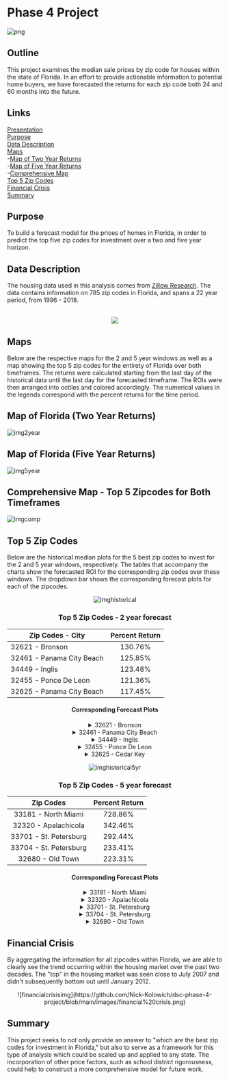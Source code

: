 # Phase 4 Project
![png](https://www.phoenixfl.org/wp-content/uploads/2020/05/iStock-1069431162_1500w.jpg)

## Outline

This project examines the median sale prices by zip code for houses within the state of Florida. In an effort to provide actionable information to potential home buyers, we have forecasted the returns for each zip code both 24 and 60 months into the future. 

## Links

[Presentation](presentationlink)<br/>
[Purpose](README.md#Purpose) <br/>
[Data Description](README.md#Data-Description) <br/>
[Maps](README.md#Maps)<br/>
  -[Map of Two Year Returns](README.md#Map-of-Florida-(Two-Year-Returns)) <br/>
  -[Map of Five Year Returns](README.md#Map-of-Florida-(Five-Year-Returns)) <br/>
  -[Comprehensive Map](README.md#Comprehensive-Map---Top-5-Zipcodes-for-Both-Timeframes) <br/>
[Top 5 Zip Codes](README.md#Top-5-Zip-Codes) <br/>
[Financial Crisis](README.md#Financial-Crisis) <br/>
[Summary](README.md#Summary) <br/>

## Purpose
To build a forecast model for the prices of homes in Florida, in order to predict the top five zip codes for investment over a two and five year horizon.

## Data Description

The housing data used in this analysis comes from [Zillow Research](https://www.zillow.com/research/data/). The data contains information on 785 zip codes in Florida, and spans a 22 year period, from 1996 - 2018. <br/>
<br/>
<p align="center">
  <a href="https://www.zillow.com/research/data/" title="Zillow Research">
    <img src="http://filecache.mediaroom.com/mr5mr_zillow/204622/Zillow_Wordmark_Blue_RGB.jpg" />
  </a>
</p>

## Maps

Below are the respective maps for the 2 and 5 year windows as well as a map showing the top 5 zip codes for the entirety of Florida over both timeframes. The returns were calculated starting from the last day of the historical data  until the last day for the forecasted timeframe. The ROIs were then arranged into octiles and colored accordingly. The numerical values in the legends correspond with the percent returns for the time period.

## Map of Florida (Two Year Returns)

![img2year](https://github.com/Nick-Kolowich/dsc-phase-4-project/blob/main/images/map%20-%202%20year.png)

## Map of Florida (Five Year Returns)
    
![img5year](https://github.com/Nick-Kolowich/dsc-phase-4-project/blob/main/images/map%20-%205%20year.png)

## Comprehensive Map - Top 5 Zipcodes for Both Timeframes

![imgcomp](https://github.com/Nick-Kolowich/dsc-phase-4-project/blob/main/images/map%20-%20comprehensive.png)

## Top 5 Zip Codes

Below are the historical median plots for the 5 best zip codes to invest for the 2 and 5 year windows, respectively. The tables that accompany the charts show the forecasted ROI for the corresponding zip codes over these windows. The dropdown bar shows the corresponding forecast plots for each of the zipcodes.

<div align="center">

![imghistorical](https://github.com/Nick-Kolowich/dsc-phase-4-project/blob/main/images/2%20year%20historical.png)
  
<h3> Top 5 Zip Codes - 2 year forecast </h3>

| Zip Codes - City | Percent Return|
| ---------------- | :--------------: |
| 32621 - Bronson | 130.76% | 
| 32461 - Panama City Beach | 125.85% |
| 34449 - Inglis | 123.48% |
| 32455 - Ponce De Leon | 121.36% |
| 32625 - Panama City Beach| 117.45% |

    
  <h4> Corresponding Forecast Plots </h4>
  
  <details>
  <summary> 32621 - Bronson </summary>
  
  ![32621](https://github.com/Nick-Kolowich/dsc-phase-4-project/blob/main/images/2%20year%20-%2032621.png)
  
  </details>
  <details>
  <summary> 32461 - Panama City Beach </summary>
  
  ![32461](https://github.com/Nick-Kolowich/dsc-phase-4-project/blob/main/images/2%20year%20-%2032461.png)
  
  </details>
  <details>
  <summary> 34449 - Inglis </summary>
  
  ![34449](https://github.com/Nick-Kolowich/dsc-phase-4-project/blob/main/images/2%20year%20-%2034449.png)
  
  </details>
  <details>
  <summary> 32455 - Ponce De Leon </summary>
  
  ![32455](https://github.com/Nick-Kolowich/dsc-phase-4-project/blob/main/images/2%20year%20-%2032455.png)
  
  </details>
  <details>
  <summary> 32625 - Cedar Key </summary>
  
  ![32625](https://github.com/Nick-Kolowich/dsc-phase-4-project/blob/main/images/2%20year%20-%2032625.png)
  
  </details> 

</details>
  </div> 

<div align="center">
  
![imghistorical5yr](https://github.com/Nick-Kolowich/dsc-phase-4-project/blob/main/images/5%20year%20historical.png)  
  
<h3> Top 5 Zip Codes - 5 year forecast </h3>

| Zip Codes| Percent Return|
| :-------------: | :-------------: |
| 33181 - North Miami | 728.86% |
| 32320 - Apalachicola| 342.46% | 
| 33701 - St. Petersburg| 292.44% |
| 33704 - St. Petersburg| 233.41% |
| 32680 - Old Town| 223.31% |
    
 <h4> Corresponding Forecast Plots </h4>
 
 <details>
  <summary> 33181 - North Miami </summary>
  
  ![33181](https://github.com/Nick-Kolowich/dsc-phase-4-project/blob/main/images/5%20year%20-%2033181.png)
  
  </details>
  <details>
  <summary> 32320 - Apalachicola </summary>
  
  ![32320](https://github.com/Nick-Kolowich/dsc-phase-4-project/blob/main/images/5%20year%20-%2032320.png)
  
  </details>
  <details>
  <summary> 33701 - St. Petersburg </summary>
  
  ![33701](https://github.com/Nick-Kolowich/dsc-phase-4-project/blob/main/images/5%20year%20-%2033701.png)
  
  </details>
  <details>
  <summary> 33704 - St. Petersburg </summary>
  
  ![33704](https://github.com/Nick-Kolowich/dsc-phase-4-project/blob/main/images/5%20year%20-%2033704.png)
  
  </details>
  <details>
  <summary> 32680 - Old Town </summary>
  
  ![32680](https://github.com/Nick-Kolowich/dsc-phase-4-project/blob/main/images/5%20year%20-%2032680.png)
  
  </details>
    </div> 

## Financial Crisis

By aggregating the information for all zipcodes within Florida, we are able to clearly see the trend occurring within the housing market over the past two decades. The "top" in the housing market was seen close to July 2007 and didn't subsequently bottom out until January 2012.

<div align="center">
![financialcrisisimg](https://github.com/Nick-Kolowich/dsc-phase-4-project/blob/main/images/financial%20crisis.png)
</div>

## Summary

This project seeks to not only provide an answer to "which are the best zip codes for investment in Florida," but also to serve as a framework for this type of analysis which could be scaled up and applied to any state. The incorporation of other price factors, such as school district rigorousness, could help to construct a more comprehensive model for future work.<br/>
